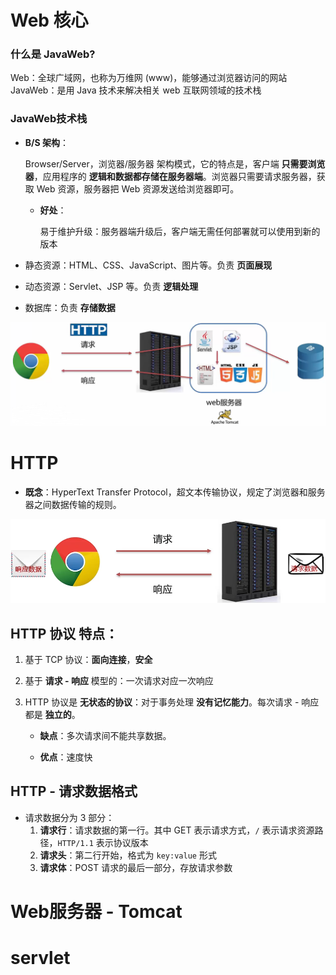 # Web 核心

### 什么是 JavaWeb?

Web：全球广域网，也称为万维网 (www)，能够通过浏览器访问的网站
JavaWeb：是用 Java 技术来解决相关 web 互联网领域的技术栈

### JavaWeb技术栈

- **B/S 架构**：

  Browser/Server，浏览器/服务器 架构模式，它的特点是，客户端 **只需要浏览器**，应用程序的 **逻辑和数据都存储在服务器端**。浏览器只需要请求服务器，获取 Web 资源，服务器把 Web 资源发送给浏览器即可。

  - **好处**：

    易于维护升级：服务器端升级后，客户端无需任何部署就可以使用到新的版本

- 静态资源：HTML、CSS、JavaScript、图片等。负责 **页面展现**
- 动态资源：Servlet、JSP 等。负责 **逻辑处理**

- 数据库：负责 **存储数据**

![image-20220922164319624](img/image-20220922164319624.png)

# HTTP

- **既念**：HyperText Transfer Protocol，超文本传输协议，规定了浏览器和服务器之间数据传输的规则。



<img src="img/image-20220922164911391.png" alt="image-20220922164911391" style="zoom:80%;" />

## HTTP 协议 **特点**：

1. 基于 TCP 协议：**面向连接**，**安全**

2. 基于 **请求 - 响应** 模型的：一次请求对应一次响应

3. HTTP 协议是 **无状态的协议**：对于事务处理 **没有记忆能力**。每次请求 - 响应都是 **独立的**。

   - **缺点**：多次请求间不能共享数据。

   - **优点**：速度快



## HTTP - 请求数据格式

- 请求数据分为 3 部分：
  1. **请求行**：请求数据的第一行。其中 GET 表示请求方式，`/` 表示请求资源路径，`HTTP/1.1` 表示协议版本
  2. **请求头**：第二行开始，格式为 `key:value` 形式
  3. **请求体**：POST 请求的最后一部分，存放请求参数







# Web服务器 - Tomcat



# servlet